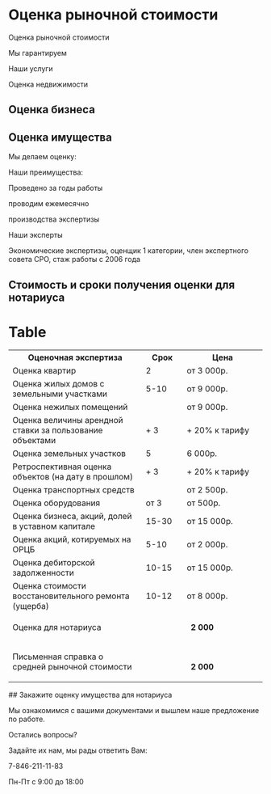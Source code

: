 # Оценка рыночной стоимости

Оценка рыночной стоимости



Мы гарантируем

Наши услуги

Оценка недвижимости
## Оценка бизнеса
## Оценка имущества

Мы делаем оценку:

Наши преимущества:

Проведено за годы работы

проводим ежемесячно

производства экспертизы

Наши эксперты

Экономические экспертизы, оценщик 1 категории, член экспертного совета СРО, стаж работы с 2006 года
## Стоимость и сроки получения оценки для нотариуса
# Table
<table>
<tbody>
<tr>
<th><span>Оценочная экспертиза</span></th>
<th>Срок</th>
<th>Цена</th>
</tr>
<tr>
<td>Оценка квартир</td>
<td>2</td>
<td>от 3 000р.</td>
</tr>
<tr>
<td>Оценка жилых домов с земельными участками</td>
<td>5-10</td>
<td>от 9 000р.</td>
</tr>
<tr>
<td>Оценка нежилых помещений</td>
<td> </td>
<td>от 9 000р.</td>
</tr>
<tr>
<td>Оценка величины арендной ставки за пользование объектами</td>
<td>+ 3</td>
<td>+ 20% к тарифу</td>
</tr>
<tr>
<td>Оценка земельных участков</td>
<td>5</td>
<td>6 000р.</td>
</tr>
<tr>
<td>Ретроспективная оценка объектов (на дату в прошлом)</td>
<td>+ 3</td>
<td>+ 20% к тарифу</td>
</tr>
<tr>
<td>Оценка транспортных средств</td>
<td> </td>
<td>от 2 500р.</td>
</tr>
<tr>
<td>Оценка оборудования</td>
<td>от 3</td>
<td>от 500р.</td>
</tr>
<tr>
<td>Оценка бизнеса, акций, долей в уставном капитале</td>
<td>15-30</td>
<td>от 15 000р.</td>
</tr>
<tr>
<td>Оценка акций, котируемых на ОРЦБ</td>
<td>5-10</td>
<td>от 2 000р.</td>
</tr>
<tr>
<td>Оценка дебиторской задолженности</td>
<td>10-15</td>
<td>от 15 000р.</td>
</tr>
<tr>
<td>Оценка стоимости восстановительного ремонта (ущерба)</td>
<td>10-12</td>
<td>от 8 000р.</td>
</tr>
<tr>
<td style="width: 36%;" valign="top">
<p class="western">Оценка для нотариуса</p>
</td>
<td colspan="2" style="width: 32%;" valign="bottom">
<p align="center" class="western"><strong>2 000</strong></p>
</td>
</tr>
<tr>
<td style="width: 36%;" valign="top">
<p class="western">Письменная справка о средней рыночной стоимости</p>
</td>
<td colspan="2" style="width: 32%;" valign="bottom">
<p align="center" class="western"><strong>2 000</strong></p>
</td></tr>
</tbody>
</table>
## Закажите оценку имущества для нотариуса

Мы ознакомимся с вашими документами и вышлем наше предложение по работе.

Остались вопросы?

Задайте их нам, мы рады ответить Вам:

7-846-211-11-83

Пн-Пт с 9:00 до 18:00